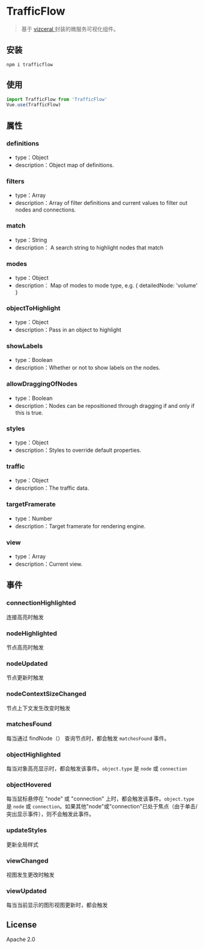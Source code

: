# TrafficFlow

> 基于 [vizceral ](https://github.com/Netflix/vizceral) 封装的微服务可视化组件。

## 安装

`npm i trafficflow`

## 使用

```javascript
import TrafficFlow from 'TrafficFlow'
Vue.use(TrafficFlow)
```

## 属性

### definitions

* type：Object
* description：Object map of definitions.

### filters

- type：Array
- description：Array of filter definitions and current values to filter out nodes and connections.

### match

- type：String
- description： A search string to highlight nodes that match

### modes

- type：Object
- description： Map of modes to mode type, e.g. { detailedNode: 'volume' }

### objectToHighlight

- type：Object
- description：Pass in an object to highlight

### showLabels

- type：Boolean
- description：Whether or not to show labels on the nodes.

### allowDraggingOfNodes

- type：Boolean
- description：Nodes can be repositioned through dragging if and only if this is true.

### styles

- type：Object
- description：Styles to override default properties.

### traffic

- type：Object
- description：The traffic data.

### targetFramerate

- type：Number
- description：Target framerate for rendering engine.

### view

- type：Array
- description：Current view.

## 事件

### connectionHighlighted

连接高亮时触发

### nodeHighlighted

节点高亮时触发

### nodeUpdated

节点更新时触发

### nodeContextSizeChanged

节点上下文发生改变时触发

### matchesFound

每当通过 findNode（） 查询节点时，都会触发 `matchesFound` 事件。

### objectHighlighted

每当对象高亮显示时，都会触发该事件。`object.type` 是 `node` 或 `connection`

### objectHovered

每当鼠标悬停在 "node" 或 "connection" 上时，都会触发该事件。`object.type` 是 `node` 或 `connection`。如果其他"node"或"connection"已处于焦点（由于单击/突出显示事件），则不会触发此事件。

### updateStyles

更新全局样式

### viewChanged

视图发生更改时触发

### viewUpdated

每当当前显示的图形视图更新时，都会触发

## License

Apache 2.0

